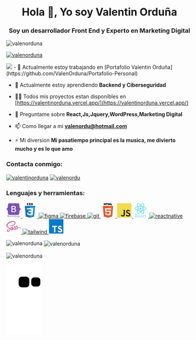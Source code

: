 <h1 align="center">Hola 👋, Yo soy Valentin Orduña</h1>
<h3 align="center">Soy un desarrollador Front End y Experto en Marketing Digital</h3>

<p align="left"> <img src="https://komarev.com/ghpvc/?username=valenorduna&label=Profile%20views&color=0e75b6&style=flat" alt="valenorduna" /> </p>

<p align="left"> <a href="https://github.com/ryo-ma/github-profile-trophy"><img src="https://github-profile-trophy.vercel.app/?username=valenorduna" alt="valenorduna" /></a> </p>
<img margin-left="50px"src="https://images.hive.blog/p/GTCx6Xsvc3waciBia5sMXa6dwqtvaNg8zgFVzn3sv1iWfDVjUqQR?format=match&mode=fit"/>
- 🔭 Actualmente estoy trabajando en [Portafolio Valentin Orduña](https://github.com/ValenOrduna/Portafolio-Personal)

- 🌱 Actualmente estoy aprendiendo **Backend y Ciberseguridad**

- 👨‍💻 Todos mis proyectos estan disponibles en [https://valentinorduna.vercel.app/](https://valentinorduna.vercel.app/)

- 💬 Preguntame sobre **React,Js,Jquery,WordPress,Marketing Digital**

- 📫 Como llegar a mi **valenordu@hotmail.com**

- ⚡ Mi diversion **Mi pasatiempo principal es la musica, me divierto mucho y es lo que amo**

<h3 align="left">Contacta conmigo:</h3>
<p align="left">
<a href="https://linkedin.com/in/valentinorduna" target="blank"><img align="center" src="https://raw.githubusercontent.com/rahuldkjain/github-profile-readme-generator/master/src/images/icons/Social/linked-in-alt.svg" alt="valentinorduna" height="30" width="40" /></a>
<a href="https://instagram.com/valenordu" target="blank"><img align="center" src="https://raw.githubusercontent.com/rahuldkjain/github-profile-readme-generator/master/src/images/icons/Social/instagram.svg" alt="valenordu" height="30" width="40" /></a>
</p>

<h3 align="left">Lenguajes y herramientas:</h3>
<p align="left"> <a href="https://getbootstrap.com" target="_blank" rel="noreferrer"> <img src="https://raw.githubusercontent.com/devicons/devicon/master/icons/bootstrap/bootstrap-plain-wordmark.svg" alt="bootstrap" width="40" height="40"/> </a> <a href="https://www.w3schools.com/css/" target="_blank" rel="noreferrer"> <img src="https://raw.githubusercontent.com/devicons/devicon/master/icons/css3/css3-original-wordmark.svg" alt="css3" width="40" height="40"/> </a> <a href="https://www.figma.com/" target="_blank" rel="noreferrer"> <img src="https://www.vectorlogo.zone/logos/figma/figma-icon.svg" alt="figma" width="40" height="40"/> </a> <a href="https://firebase.google.com/" target="_blank" rel="noreferrer"> <img src="https://www.vectorlogo.zone/logos/firebase/firebase-icon.svg" alt="firebase" width="40" height="40"/> </a> <a href="https://git-scm.com/" target="_blank" rel="noreferrer"> <img src="https://www.vectorlogo.zone/logos/git-scm/git-scm-icon.svg" alt="git" width="40" height="40"/> </a> <a href="https://www.w3.org/html/" target="_blank" rel="noreferrer"> <img src="https://raw.githubusercontent.com/devicons/devicon/master/icons/html5/html5-original-wordmark.svg" alt="html5" width="40" height="40"/> </a> <a href="https://developer.mozilla.org/en-US/docs/Web/JavaScript" target="_blank" rel="noreferrer"> <img src="https://raw.githubusercontent.com/devicons/devicon/master/icons/javascript/javascript-original.svg" alt="javascript" width="40" height="40"/> </a> <a href="https://reactjs.org/" target="_blank" rel="noreferrer"> <img src="https://raw.githubusercontent.com/devicons/devicon/master/icons/react/react-original-wordmark.svg" alt="react" width="40" height="40"/> </a> <a href="https://reactnative.dev/" target="_blank" rel="noreferrer"> <img src="https://reactnative.dev/img/header_logo.svg" alt="reactnative" width="40" height="40"/> </a> <a href="https://sass-lang.com" target="_blank" rel="noreferrer"> <img src="https://raw.githubusercontent.com/devicons/devicon/master/icons/sass/sass-original.svg" alt="sass" width="40" height="40"/> </a> <a href="https://tailwindcss.com/" target="_blank" rel="noreferrer"> <img src="https://www.vectorlogo.zone/logos/tailwindcss/tailwindcss-icon.svg" alt="tailwind" width="40" height="40"/> </a> <a href="https://www.typescriptlang.org/" target="_blank" rel="noreferrer"> <img src="https://raw.githubusercontent.com/devicons/devicon/master/icons/typescript/typescript-original.svg" alt="typescript" width="40" height="40"/> </a> </p>

<p><img align="left" src="https://github-readme-stats.vercel.app/api/top-langs?username=valenorduna&show_icons=true&locale=en&layout=compact" alt="valenorduna" /></p>

<p>&nbsp;<img align="center" src="https://github-readme-stats.vercel.app/api?username=valenorduna&show_icons=true&locale=en" alt="valenorduna" /></p>

<p><img align="center" src="https://github-readme-streak-stats.herokuapp.com/?user=valenorduna&" alt="valenorduna" /></p>
<img src="https://raw.githubusercontent.com/rafaballerini/rafaballerini/d1b5431fa68ce456a4f3d3db29f314634d5dea3a/github-contribution-grid-snake.svg"/>
